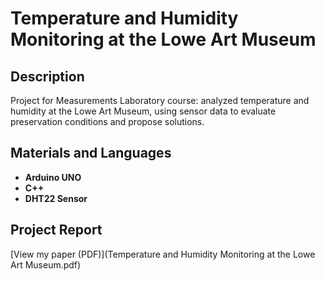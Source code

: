<h1>Temperature and Humidity Monitoring at the Lowe Art Museum</h1>


<h2>Description</h2>
Project for Measurements Laboratory course: analyzed temperature and humidity at the Lowe Art Museum, using sensor data to evaluate preservation conditions and propose solutions.
<br />


<h2>Materials and Languages</h2>

- <b>Arduino UNO</b> 
- <b>C++</b>
- <b>DHT22 Sensor</b>


<h2>Project Report</h2>
[View my paper (PDF)](Temperature and Humidity Monitoring at the Lowe Art Museum.pdf)

<!--
 ```diff
- text in red
+ text in green
! text in orange
# text in gray
@@ text in purple (and bold)@@
```
--!>
